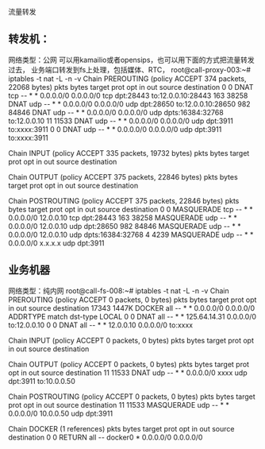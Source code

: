 流量转发
## 转发机： 
网络类型：公网
可以用kamailio或者opensips，也可以用下面的方式把流量转发过去，
业务端口转发到fs上处理，包括媒体、RTC，
root@call-proxy-003:~# iptables -t nat -L -n -v
Chain PREROUTING (policy ACCEPT 374 packets, 22068 bytes)
 pkts bytes target     prot opt in     out     source               destination
    0     0 DNAT       tcp  --  *      *       0.0.0.0/0            0.0.0.0/0            tcp dpt:28443 to:12.0.0.10:28443
  163 38258 DNAT       udp  --  *      *       0.0.0.0/0            0.0.0.0/0            udp dpt:28650 to:12.0.0.10:28650
  982 84846 DNAT       udp  --  *      *       0.0.0.0/0            0.0.0.0/0            udp dpts:16384:32768 to:12.0.0.10
   11 11533 DNAT       udp  --  *      *       0.0.0.0/0            0.0.0.0/0            udp dpt:3911 to:xxxx:3911
    0     0 DNAT       udp  --  *      *       0.0.0.0/0            0.0.0.0/0            udp dpt:3911 to:xxxx:3911

Chain INPUT (policy ACCEPT 335 packets, 19732 bytes)
 pkts bytes target     prot opt in     out     source               destination

Chain OUTPUT (policy ACCEPT 375 packets, 22846 bytes)
 pkts bytes target     prot opt in     out     source               destination

Chain POSTROUTING (policy ACCEPT 375 packets, 22846 bytes)
 pkts bytes target     prot opt in     out     source               destination
    0     0 MASQUERADE  tcp  --  *      *       0.0.0.0/0            12.0.0.10            tcp dpt:28443
  163 38258 MASQUERADE  udp  --  *      *       0.0.0.0/0            12.0.0.10            udp dpt:28650
  982 84846 MASQUERADE  udp  --  *      *       0.0.0.0/0            12.0.0.10            udp dpts:16384:32768
    4  4239 MASQUERADE  udp  --  *      *       0.0.0.0/0            x.x.x.x         udp dpt:3911


## 业务机器 
网络类型：纯内网
root@call-fs-008:~# iptables -t nat -L -n -v
Chain PREROUTING (policy ACCEPT 0 packets, 0 bytes)
 pkts bytes target     prot opt in     out     source               destination
17343 1447K DOCKER     all  --  *      *       0.0.0.0/0            0.0.0.0/0            ADDRTYPE match dst-type LOCAL
    0     0 DNAT       all  --  *      *       125.64.14.31         0.0.0.0/0            to:12.0.0.10
    0     0 DNAT       all  --  *      *       12.0.0.10            0.0.0.0/0            to:xxxx

Chain INPUT (policy ACCEPT 0 packets, 0 bytes)
 pkts bytes target     prot opt in     out     source               destination

Chain OUTPUT (policy ACCEPT 0 packets, 0 bytes)
 pkts bytes target     prot opt in     out     source               destination
   11 11533 DNAT       udp  --  *      *       0.0.0.0/0            xxxx         udp dpt:3911 to:10.0.0.50

Chain POSTROUTING (policy ACCEPT 0 packets, 0 bytes)
 pkts bytes target     prot opt in     out     source               destination
   11 11533 MASQUERADE  udp  --  *      *       0.0.0.0/0            10.0.0.50            udp dpt:3911

Chain DOCKER (1 references)
 pkts bytes target     prot opt in     out     source               destination
    0     0 RETURN     all  --  docker0 *       0.0.0.0/0            0.0.0.0/0
